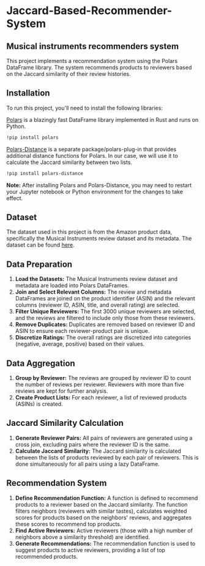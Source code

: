 # Jaccard-Based-Recommender-System

## Musical instruments recommenders system

This project implements a recommendation system using the Polars DataFrame library. 
The system recommends products to reviewers based on the Jaccard similarity of their review histories.

## Installation

To run this project, you'll need to install the following libraries:

[Polars](https://github.com/pola-rs/polars) is a blazingly fast DataFrame library implemented in Rust and runs on Python.
```bash
!pip install polars
```

[Polars-Distance](https://github.com/ion-elgreco/polars-distance) is a separate package/polars-plug-in that provides 
additional distance functions for Polars. In our case, we will use it to calculate the Jaccard similarity between two lists.

```bash
!pip install polars-distance
```

**Note:** After installing Polars and Polars-Distance, you may need to restart your Jupyter notebook or Python 
environment for the changes to take effect.

## Dataset

The dataset used in this project is from the Amazon product data, specifically the Musical Instruments review dataset 
and its metadata. The dataset can be found [here](https://nijianmo.github.io/amazon/index.html#subsets).

## Data Preparation

1. **Load the Datasets:** The Musical Instruments review dataset and metadata are loaded into Polars DataFrames.
2. **Join and Select Relevant Columns:** The review and metadata DataFrames are joined on the product identifier (ASIN) and the relevant columns (reviewer ID, ASIN, title, and overall rating) are selected.
3. **Filter Unique Reviewers:** The first 3000 unique reviewers are selected, and the reviews are filtered to include only those from these reviewers.
4. **Remove Duplicates:** Duplicates are removed based on reviewer ID and ASIN to ensure each reviewer-product pair is unique.
5. **Discretize Ratings:** The overall ratings are discretized into categories (negative, average, positive) based on their values.

## Data Aggregation

1. **Group by Reviewer:** The reviews are grouped by reviewer ID to count the number of reviews per reviewer. Reviewers with more than five reviews are kept for further analysis.
2. **Create Product Lists:** For each reviewer, a list of reviewed products (ASINs) is created.

## Jaccard Similarity Calculation

1. **Generate Reviewer Pairs:** All pairs of reviewers are generated using a cross join, excluding pairs where the reviewer ID is the same.
2. **Calculate Jaccard Similarity:** The Jaccard similarity is calculated between the lists of products reviewed by each pair of reviewers. This is done simultaneously for all pairs using a lazy DataFrame.

## Recommendation System

1. **Define Recommendation Function:** A function is defined to recommend products to a reviewer based on the Jaccard similarity. The function filters neighbors (reviewers with similar tastes), calculates weighted scores for products based on the neighbors' reviews, and aggregates these scores to recommend top products.
2. **Find Active Reviewers:** Active reviewers (those with a high number of neighbors above a similarity threshold) are identified.
3. **Generate Recommendations:** The recommendation function is used to suggest products to active reviewers, providing a list of top recommended products.